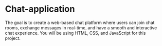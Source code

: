# Chat-application
The goal is to create a web-based chat platform where users can join chat rooms, exchange messages in real-time, and have a smooth and interactive chat experience. You will be using HTML, CSS, and JavaScript for this project.
